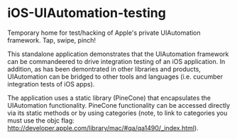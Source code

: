 iOS-UIAutomation-testing
========================

Temporary home for test/hacking of Apple's private UIAutomation framework. Tap, swipe, pinch!

This standalone application demonstrates that the UIAutomation framework can be commandeered to drive integration testing of an iOS application. In addition, as has been demontrated in other libraries and products, UIAutomation can be bridged to other tools and languages (i.e. cucumber integration tests of iOS apps).

The application uses a static library (PineCone) that encapsulates the UIAutomation functionality. PineCone functionality can be accessed directly via its static methods or by using categories (note, to link to categories you must use the objc flag: http://developer.apple.com/library/mac/#qa/qa1490/_index.html).